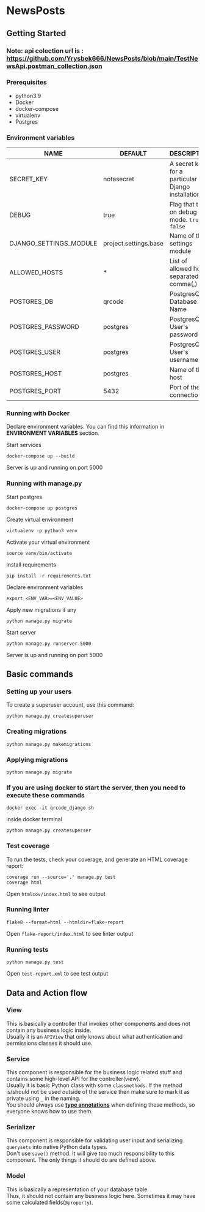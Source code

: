 # NewsPosts

## Getting Started

### Note: api colection url is : https://github.com/Yrysbek666/NewsPosts/blob/main/TestNewsApi.postman_collection.json

### Prerequisites

- python3.9
- Docker
- docker-compose
- virtualenv
- Postgres

### Environment variables

| NAME                  | DEFAULT              | DESCRIPTION                                        |
| --------------------- | ---------            | -------------------------------------------------- |
| SECRET_KEY            | notasecret           | A secret key for a particular Django installation. |
| DEBUG                 | true                 | Flag that turns on debug mode. `true` or `false`   |
| DJANGO_SETTINGS_MODULE| project.settings.base| Name of the settings module                        |
| ALLOWED_HOSTS         | *                    | List of allowed hosts, separated by comma(,)       |
| POSTGRES_DB           | qrcode             | PostgresQL Database Name                           |
| POSTGRES_PASSWORD     | postgres             | PostgresQL  User's password                        |
| POSTGRES_USER         | postgres             | PostgresQL  User's username                        |
| POSTGRES_HOST         | postgres             | Name of the host                                   |
| POSTGRES_PORT         | 5432                 | Port of the connection                             |

### Running with Docker

Declare environment variables. You can find this information in **ENVIRONMENT VARIABLES** section.

Start services  
```
docker-compose up --build
```

Server is up and running on port 5000

### Running with manage.py

Start postgres  
```
docker-compose up postgres
```

Create virtual environment  
```
virtualenv -p python3 venv
```

Activate your virtual environment  
```
source venv/bin/activate
```

Install requirements  
```
pip install -r requirements.txt
```

Declare environment variables  
```
export <ENV_VAR>=<ENV_VALUE>
```

Apply new migrations if any  
```
python manage.py migrate
```

Start server  
```
python manage.py runserver 5000
```

Server is up and running on port 5000


## Basic commands

### Setting up your users

To create a superuser account, use this command:  
```
python manage.py createsuperuser
```

### Creating migrations
 
```
python manage.py makemigrations
```

### Applying migrations
 
```
python manage.py migrate
```

### If you are using docker to start the server, then you need to execute these commands

```
docker exec -it qrcode_django sh
```

inside docker terminal

```commandline
python manage.py createsuperser
```

### Test coverage

To run the tests, check your coverage, and generate an HTML coverage report:
```
coverage run --source='.' manage.py test
coverage html
```
Open `htmlcov/index.html` to see output

### Running linter

```
flake8 --format=html --htmldir=flake-report
```
Open `flake-report/index.html` to see linter output

### Running tests

```
python manage.py test
```
Open `test-report.xml` to see test output


## Data and Action flow

### View
This is basically a controller that invokes other components 
and does not contain any business logic inside.  
Usually it is an `APIView` that only knows about what authentication 
and permissions classes it should use.

### Service
This component is responsible for the business logic related stuff 
and contains some high-level API for the controller(view).  
Usually it is basic Python class with some `classmethods`.
If the method is/should not be used outside of the service
then make sure to mark it as private using `_` in the naming.  
You should always use [**type annotations**](https://docs.python.org/3/library/typing.html) when defining these methods, 
so everyone knows how to use them.

### Serializer
This component is responsible for validating user input and serializing `querysets` into native Python data types.  
Don't use `save()` method. It will give too much responsibility to this component. The only things it should do
are defined above. 

### Model
This is basically a representation of your database table.  
Thus, it should not contain any business logic here. Sometimes it may have some calculated fields(`@property`).
